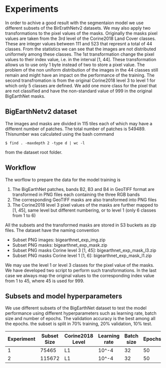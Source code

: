 Experiments
===========
In order to achive a good result with the segmentaion model we use different subsets of the BirErathNetv2 datasets. We may also apply two transformations to the pixel values of the masks. Originally the masks pixel values are taken from the 3rd level of the Corine2018 Land Cover classes. These are integer values between 111 and 523 that represnt a total of 44 classes. From the statistics we can see that the images are not distributed uniformely among these classes. The 1st transformation change the pixel values to their index value, i.e. in the interval [1, 44]. These transformation allows us to use only 1 byte instead of two to store a pixel value. The problem of the non uniform distribution of the images in the 44 classes still remain and might have an impact on the performance of the training. The second transfromation is from the original Corine2018 level 3 to level 1 for which only 5 classes are defined. We add one more class for the pixel that are not classified and have the non-standard value of 999 in the original BigEarthNet masks.

## BigEarthNetv2 dataset
The images and masks are divided in 115 tiles each of which may have a different number of patches. The total number of patches is 549489. Thisnumber was calculated using the
bash command
````
$ find . -maxdepth 2 -type d | wc -l
````
from the dataset root folder.
## Workflow 
The worflow to prepare the data for the model training is

1. The BigEarthNet patches, bands B2, B3 and B4 in GeoTIFF format are transformed in PNG files each containing the three RGB bands 
2. The corresponding GeoTIFF masks are also transformed into PNG files
3. The Corine2018 level 3 pixel values of the masks are further mapped to [1, 45], same level but different numbering, or to level 1 (only 6 classes from 1 to 6)  

All the subsets and the transformed masks are stored in S3 buckets as zip files. The dataset have the naming convention

* Subset PNG images: bigearthnet_exp<number>_img.zip
* Subset PNG masks: bigearthnet_exp<number>_mask.zip
* Subset PNG masks Corine level 3 [1, 45]: bigearthnet_exp<number>_mask_l3.zip
* Subset PNG masks Corine level 1 [1, 6]: bigearthnet_exp<number>_mask_l1.zip

We may use the level 1 or level 3 classes for the pixel value of the masks. We have developed two script to perform such transformations. In the last case we always map the original values to the corresponding index value from 1 to 45, where 45 is used for 999.

## Subsets and model hyperparameters
We use different subsets of the BigEarthNet dataset to test the model performance using different hyperparameters such as learning rate,  batch size and number of epochs. The validation accuracy is the best among all the epochs. the subset is split in 70% training, 20% validation, 10% test. 

| Experiment  | Subset Size | Corine2018 Level | Learning rate | Batch size   | Epochs | Validation Accuracy |
| ----------- | ------------|------------------|---------------|--------------|--------|---------------------|
| 1 | 75465 | L1 | 10^-4 | 32 | 50 | 0.7437 |
| 2 | 115672 | L1 | 10^-4 | 32 | 50 |       |


